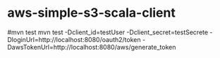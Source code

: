 # aws-simple-s3-scala-client

#mvn test mvn test -Dclient_id=testUser -Dclient_secret=testSecrete -DloginUrl=http://localhost:8080/oauth2/token -DawsTokenUrl=http://localhost:8080/aws/generate_token